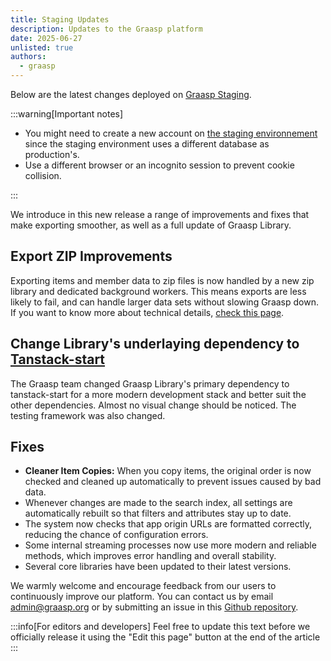 ```yaml
---
title: Staging Updates
description: Updates to the Graasp platform
date: 2025-06-27
unlisted: true
authors:
  - graasp
---
```


Below are the latest changes deployed on [Graasp Staging](https://builder.stage.graasp.org).

:::warning[Important notes]

- You might need to create a new account on [the staging environnement](https://auth.stage.graasp.org) since the staging environment uses a different database as production's.
- Use a different browser or an incognito session to prevent cookie collision.

:::

We introduce in this new release a range of improvements and fixes that make exporting smoother, as well as a full update of Graasp Library.

<!-- Everything below this will not be shown in the post overview -->
<!-- truncate -->

## Export ZIP Improvements

Exporting items and member data to zip files is now handled by a new zip library and dedicated background workers. This means exports are less likely to fail, and can handle larger data sets without slowing Graasp down. If you want to know more about technical details, [check this page](https://graasp.github.io/docs/developer/references/workers).

## Change Library's underlaying dependency to [Tanstack-start](https://tanstack.com/start/latest)

The Graasp team changed Graasp Library's primary dependency to tanstack-start for a more modern development stack and better suit the other dependencies. Almost no visual change should be noticed. The testing framework was also changed.

## Fixes

- **Cleaner Item Copies:** When you copy items, the original order is now checked and cleaned up automatically to prevent issues caused by bad data.
- Whenever changes are made to the search index, all settings are automatically rebuilt so that filters and attributes stay up to date.
- The system now checks that app origin URLs are formatted correctly, reducing the chance of configuration errors.
- Some internal streaming processes now use more modern and reliable methods, which improves error handling and overall stability.
- Several core libraries have been updated to their latest versions.

<!-- Generic message -->

We warmly welcome and encourage feedback from our users to continuously improve our platform. You can contact us by email [admin@graasp.org](mailto:admin@graasp.org) or by submitting an issue in this [Github repository](https://github.com/graasp/graasp-feedback).

:::info[For editors and developers]
Feel free to update this text before we officially release it using the "Edit this page" button at the end of the article
:::
